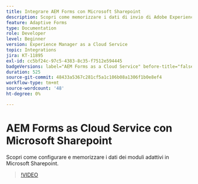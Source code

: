 ```yaml
---
title: Integrare AEM Forms con Microsoft Sharepoint
description: Scopri come memorizzare i dati di invio di Adobe Experience Manager Forms as Cloud Service in Microsoft Sharepoint
feature: Adaptive Forms
type: Documentation
role: Developer
level: Beginner
version: Experience Manager as a Cloud Service
topic: Integrations
jira: KT-11895
exl-id: cc5bf24c-97c5-4383-8c35-f7512e594445
badgeVersions: label="AEM Forms as a Cloud Service" before-title="false"
duration: 525
source-git-commit: 48433a5367c281cf5a1c106b08a1306f1b0e8ef4
workflow-type: tm+mt
source-wordcount: '48'
ht-degree: 0%

---
```


# AEM Forms as Cloud Service con Microsoft Sharepoint

Scopri come configurare e memorizzare i dati dei moduli adattivi in Microsoft Sharepoint.

>[!VIDEO](https://video.tv.adobe.com/v/3415793/?quality=12&learn=on)
